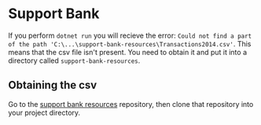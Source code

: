 # Support Bank

If you perform `dotnet run` you will recieve the error: `Could not find a part of the path 'C:\...\support-bank-resources\Transactions2014.csv'`. This means that the csv file isn't present. You need to obtain it and put it into a directory called `support-bank-resources`.

## Obtaining the csv
Go to the [support bank resources](https://github.com/techswitch-learners/support-bank-resources) repository, then clone that repository into your project directory.
